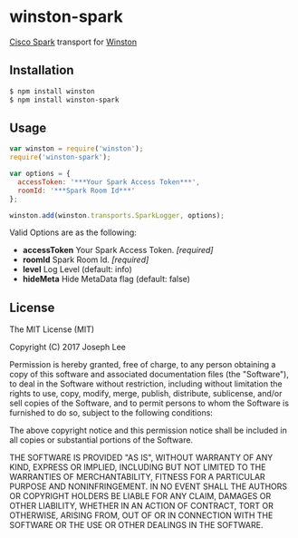 # winston-spark
[Cisco Spark][0] transport for [Winston][1]

## Installation

``` sh
$ npm install winston
$ npm install winston-spark
```

## Usage
``` js
var winston = require('winston');
require('winston-spark');

var options = {
  accessToken: '***Your Spark Access Token***',
  roomId: '***Spark Room Id***'
};

winston.add(winston.transports.SparkLogger, options);
```

Valid Options are as the following:

* __accessToken__ Your Spark Access Token. *[required]*
* __roomId__ Spark Room Id. *[required]*
* __level__ Log Level (default: info)
* __hideMeta__ Hide MetaData flag (default: false)

## License
The MIT License (MIT)

Copyright (C) 2017 Joseph Lee

Permission is hereby granted, free of charge, to any person obtaining a copy of this software and associated documentation files (the "Software"), to deal in the Software without restriction, including without limitation the rights to use, copy, modify, merge, publish, distribute, sublicense, and/or sell copies of the Software, and to permit persons to whom the Software is furnished to do so, subject to the following conditions:

The above copyright notice and this permission notice shall be included in all copies or substantial portions of the Software.

THE SOFTWARE IS PROVIDED "AS IS", WITHOUT WARRANTY OF ANY KIND, EXPRESS OR IMPLIED, INCLUDING BUT NOT LIMITED TO THE WARRANTIES OF MERCHANTABILITY, FITNESS FOR A PARTICULAR PURPOSE AND NONINFRINGEMENT. IN NO EVENT SHALL THE AUTHORS OR COPYRIGHT HOLDERS BE LIABLE FOR ANY CLAIM, DAMAGES OR OTHER LIABILITY, WHETHER IN AN ACTION OF CONTRACT, TORT OR OTHERWISE, ARISING FROM, OUT OF OR IN CONNECTION WITH THE SOFTWARE OR THE USE OR OTHER DEALINGS IN THE SOFTWARE.

[0]: http://ciscospark.com
[1]: https://github.com/flatiron/winston
